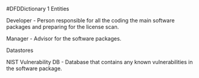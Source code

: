 #DFDDictionary 
1
Entities

Developer - Person responsible for all the coding the main software packages and preparing for the license scan.

Manager - Advisor for the software packages.

Datastores

NIST Vulnerability DB - Database that contains any known vulnerabilities in the software package.
